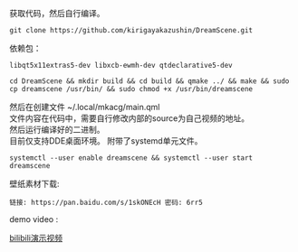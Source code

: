 获取代码，然后自行编译。

```
git clone https://github.com/kirigayakazushin/DreamScene.git
```

依赖包：

```
libqt5x11extras5-dev libxcb-ewmh-dev qtdeclarative5-dev
```

```
cd DreamScene && mkdir build && cd build && qmake ../ && make && sudo cp dreamscene /usr/bin/ && sudo chmod +x /usr/bin/dreamscene
```

然后在创建文件 ~/.local/mkacg/main.qml   
文件内容在代码中，需要自行修改内部的source为自己视频的地址。   
然后运行编译好的二进制。   
目前仅支持DDE桌面环境。
附带了systemd单元文件。

```
systemctl --user enable dreamscene && systemctl --user start dreamscene
```


壁纸素材下载:

```
链接: https://pan.baidu.com/s/1skONEcH 密码: 6rr5
```

demo video :

[bilibili演示视频](http://www.bilibili.com/video/av7892530/)
